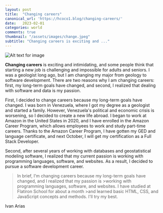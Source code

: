 ```yaml
---
layout: post
title:  "Changing careers"
canonical_url: 'https://hcoco1.blog/changing-careers/'
date:   2023-02-01
categories: world
comments: true
thumbnail: "/assets/images/change.jpeg"
subtitle: "Changing careers is exciting and ..."
---
```

<!--more-->




![Alt text for image](https://images.unsplash.com/photo-1499244571948-7ccddb3583f1?ixlib=rb-4.0.3&ixid=M3wxMjA3fDB8MHxwaG90by1wYWdlfHx8fGVufDB8fHx8fA%3D%3D&auto=format&fit=crop&w=1332&q=80)

  
  **Changing careers** is exciting and intimidating, and some people think that starting a new job is challenging and impossible for adults and seniors. I was a geologist long ago, but I am changing my major from geology to software development. There are two reasons why I am changing careers: first, my long-term goals have changed, and second, I realized that dealing with software and data is my passion.

First, I decided to change careers because my long-term goals have changed. I was born in Venezuela, where I got my degree as a geologist and started a family. However, Venezuela's political and economic crisis is worsening, so I decided to create a new life abroad. I began to work at Amazon in the United States in 2020, and I have enrolled in the Amazon Career Program, which allows employees to work and study part-time careers. Thanks to the Amazon Career Program, I have gotten my GED and language certificate, and next October, I will get my certification as a Full Stack Developer.

Second, after several years of working with databases and geostatistical modeling software, I realized that my current passion is working with programming languages, software, and websites. As a result, I decided to pursue a software development career.

>In brief, I'm changing careers because my long-term goals have changed, and I realized that my passion is >working with programming languages, software, and websites. I have studied at Flatiron School for about a month >and learned basic HTML, CSS, and JavaScript concepts and methods. I'll try my best.
 
Ivan Arias
